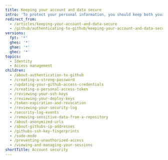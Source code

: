 ```yaml
---
title: Keeping your account and data secure
intro: 'To protect your personal information, you should keep both your account on {% ifversion ghae %}{% data variables.product.product_name %}{% else %}{% data variables.location.product_location %}{% endif %} and any associated data secure.'
redirect_from:
  - /articles/keeping-your-account-and-data-secure
  - /github/authenticating-to-github/keeping-your-account-and-data-secure
versions:
  fpt: '*'
  ghes: '*'
  ghae: '*'
  ghec: '*'
topics:
  - Identity
  - Access management
children:
  - /about-authentication-to-github
  - /creating-a-strong-password
  - /updating-your-github-access-credentials
  - /creating-a-personal-access-token
  - /reviewing-your-ssh-keys
  - /reviewing-your-deploy-keys
  - /token-expiration-and-revocation
  - /reviewing-your-security-log
  - /security-log-events
  - /removing-sensitive-data-from-a-repository
  - /about-anonymized-urls
  - /about-githubs-ip-addresses
  - /githubs-ssh-key-fingerprints
  - /sudo-mode
  - /preventing-unauthorized-access
  - /viewing-and-managing-your-sessions
shortTitle: Account security
---
```

